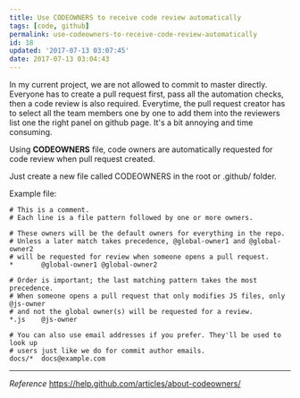 ```yaml
---
title: Use CODEOWNERS to receive code review automatically
tags: [code, github]
permalink: use-codeowners-to-receive-code-review-automatically
id: 18
updated: '2017-07-13 03:07:45'
date: 2017-07-13 03:04:43
---
```


In my current project, we are not allowed to commit to master directly. Everyone has to create a pull request first, pass all the automation checks, then a code review is also required. Everytime, the pull request creator has to select all the team members one by one to add them into the reviewers list one the right panel on github page. It's a bit annoying and time consuming.

Using __CODEOWNERS__ file, code owners are automatically requested for code review when pull request created.

Just create a new file called CODEOWNERS in the root or .github/ folder.

Example file:
```
# This is a comment.
# Each line is a file pattern followed by one or more owners.

# These owners will be the default owners for everything in the repo.
# Unless a later match takes precedence, @global-owner1 and @global-owner2
# will be requested for review when someone opens a pull request.
*       @global-owner1 @global-owner2

# Order is important; the last matching pattern takes the most precedence.
# When someone opens a pull request that only modifies JS files, only @js-owner
# and not the global owner(s) will be requested for a review.
*.js    @js-owner

# You can also use email addresses if you prefer. They'll be used to look up
# users just like we do for commit author emails.
docs/*  docs@example.com
```

---
_Reference_
https://help.github.com/articles/about-codeowners/
